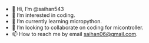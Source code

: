 - 👋 Hi, I’m @saihan543
- 👀 I’m interested in coding.
- 🌱 I’m currently learning micropython.
- 💞️ I’m looking to collaborate on coding for micontroller. 
- 📫 How to reach me by email saihan06@gmail.com.

<!---
saihan543/saihan543 is a ✨ special ✨ repository because its `README.md` (this file) appears on your GitHub profile.
You can click the Preview link to take a look at your changes.
--->
